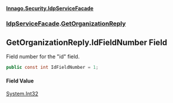 #### [Innago\.Security\.IdpServiceFacade](../../index.md 'index')
### [IdpServiceFacade](../index.md 'IdpServiceFacade').[GetOrganizationReply](index.md 'IdpServiceFacade\.GetOrganizationReply')

## GetOrganizationReply\.IdFieldNumber Field

Field number for the "id" field\.

```csharp
public const int IdFieldNumber = 1;
```

#### Field Value
[System\.Int32](https://learn.microsoft.com/en-us/dotnet/api/system.int32 'System\.Int32')